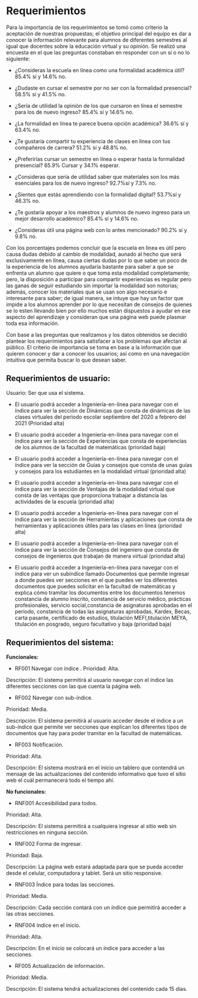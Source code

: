 # Requerimientos
Para la importancia de los requerimientos se tomó como criterio la aceptación de nuestras propuestas; el objetivo principal del equipo es dar a conocer la información relevante
para alumnos de diferentes semestres al igual que docentes sobre la educación virtual y su opinión. Se realizó una encuesta en el que las preguntas constaban en responder con un sí o no lo siguiente:

- ¿Consideras la escuela en línea como una formalidad académica útil?
    85.4% sí y 14.6% no.
    
- ¿Dudaste en cursar el semestre por no ser con la formalidad presencial?
    58.5% sí y 41.5% no.
    
- ¿Sería de utilidad la opinión de los que cursaron en línea el semestre para los de nuevo ingreso?
     85.4% sí y 14.6% no.
     
- ¿La formalidad en línea te parece buena opción académica?
    36.6% sí y 63.4% no.
    
- ¿Te gustaría compartir tu experiencia de clases en línea con tus compañeros de carrera?
    51.2% sí y 48.8% no.
    
- ¿Preferirías cursar un semestre en línea o esperar hasta la formalidad presencial?
    65.9% Cursar y 34.1% esperar.
    
- ¿Consideras que sería de utilidad saber que materiales son los más esenciales para los de nuevo ingreso?
    92.7%sí y 7.3% no.
    
- ¿Sientes que estás aprendiendo con la formalidad digital?
    53.7%sí y 46.3% no.
    
- ¿Te gustaría apoyar a los maestros y alumnos de nuevo ingreso para un mejor desarrollo académico?
    85.4% sí y 14.6% no.
    
- ¿Consideras útil una página web con lo antes mencionado?
    90.2% sí y 9.8% no.
    
Con los porcentajes podemos concluir que la escuela en línea es útil pero causa dudas debido al cambio de modalidad, aunado al hecho que será exclusivamente en línea, causa 
ciertas dudas por lo que saber un poco de la experiencia de los alumnos ayudaría bastante para saber a que se enfrenta un alumno que quiere o que toma esta modalidad 
completamente; pero, la disposición a participar para compartir experiencias es regular pero las ganas de seguir estudiando sin importar la modalidad son notorias; además, conocer los materiales que se usan son algo necesario e interesante para saber; de igual manera, se intuye que hay un factor que impide a los alumnos aprender por lo que necesitan de  consejos de quienes se lo esten llevando bien por ello muchos están dispuestos a ayudar en ese aspecto del aprendizaje y consideran que una página web puede plasmar toda esa información.

Con base a las preguntas que realizamos y los datos obtenidos se decidió plantear los requerimientos para satisfacer a los problemas que afectan al público. El criterio de importancia se toma en base a la información que quieren conocer y dar a conocer los usuarios; así como en una navegación intuitiva que permita buscar lo que desean saber. 

## Requerimientos de usuario:
Usuario: Ser que usa el sistema.

- El usuario podrá acceder a Ingeniería-en-línea para navegar con el índice para ver la sección de Dinámicas que consta de dinámicas de las clases virtuales del periodo escolar 
septiembre del 2020 a febrero del 2021 (Prioridad alta)

- El usuario podrá acceder a Ingeniería-en-línea para navegar con el índice para ver la sección de Experiencias que consta de experiencias de los alumnos de la facultad de matemáticas (prioridad baja)

- El usuario podrá acceder a Ingeniería-en-línea para navegar con el índice para ver la sección de Guías y consejos que consta de unas guías y consejos 
para los estudiantes en la modalidad virtual (prioridad alta)

- El usuario podrá acceder a Ingeniería-en-línea para navegar con el índice para ver la sección de Ventajas de la modalidad virtual que consta de las ventajas que proporciona
trabajar a distancia las actividades de la escuela (prioridad alta)

- El usuario podrá acceder a Ingeniería-en-línea para navegar con el índice para ver la sección de Herramientas y aplicaciones que consta de herramientas y aplicaciones útiles 
para las clases en línea (prioridad alta)

- El usuario podrá acceder a Ingeniería-en-línea para navegar con el índice para ver la sección de Consejos del ingeniero que consta de consejos de ingenieros que trabajan 
de manera virtual (prioridad alta)

- El usuario podrá acceder a Ingeniería-en-línea para navegar con el índice para ver un subíndice llamado Documentos que permite ingresar a donde puedes ver secciones en el 
que puedes ver los diferentes documentos que puedes solicitar en la facultad de matemáticas y explica cómo tramitar los documentos entre los documentos tenemos constancia de 
alumno inscrito, constancia de servicio médico, prácticas profesionales, servicio social,constancia de asignaturas aprobadas en el periodo, constancia de todas las asignaturas
aprobadas, Kardex, Becas, carta pasante, certificado de estudios, titulación MEFI,titulación MEYA, titulación en posgrado, seguro facultativo y baja (prioridad baja)

## Requerimientos del sistema:

**Funcionales:**

- RF001 Navegar con índice
.
Prioridad: Alta.

Descripción: El sistema permitirá al usuario navegar con el índice las diferentes secciones con las que cuenta la página web.

- RF002 Navegar con sub-índice.

Prioridad: Media.

Descripción: El sistema permitirá al usuario acceder desde el índice a un sub-índice que permite ver secciones que explican los diferentes tipos de documentos que hay 
para poder tramitar en la facultad de matemáticas.

- RF003 Notificación.

Prioridad: Alta.

Descripción: El sistema mostrará en el inicio un tablero que contendrá un mensaje de las actualizaciones del contenido informativo que tuvo el sitio web el cuál permanecerá
todo el tiempo ahí.

**No funcionales:**

- RNF001 Accesibilidad para todos.

Prioridad: Alta.

Descripción: El sistema permitirá a cualquiera ingresar al sitio web sin restricciones en ninguna sección.

- RNF002 Forma de ingresar.

Prioridad: Baja.

Descripción: La página web estará adaptada para que se pueda acceder desde el celular, computadora y tablet. Será un sitio responsive.

- RNF003 Índice para todas las secciones.

Prioridad: Media.

Descripción: Cada sección contará con un índice que permitirá acceder a las otras secciones.

- RNF004 índice en el inicio.

Prioridad: Alta.

Descripción: En el inicio se colocará un índice para acceder a las secciones.

- RF005 Actualización de información.

Prioridad: Media.

Descripción: El sistema tendrá actualizaciones del contenido cada 15 días.
